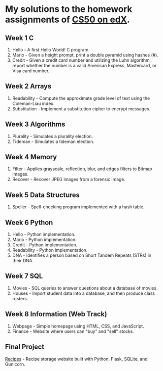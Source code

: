 # My solutions to the homework assignments of [CS50 on edX](https://www.edx.org/course/cs50s-introduction-to-computer-science).

## Week 1 C
1. Hello - A first Hello World! C program.
2. Mario - Given a height prompt, print a double pyramid using hashes (#).
3. Credit - Given a credit card number and utilizing the Luhn algorithm, report whether the number is a valid American Express, Mastercard, or Visa card number. 

## Week 2 Arrays
1. Readability - Compute the approximate grade level of text using the Coleman-Liau index.
2. Substitution - Implement a substitution cipher to encrypt messages.


## Week 3 Algorithms
1. Plurality - Simulates a plurality election.
2. Tideman - Simulates a tideman election.

## Week 4 Memory
1. Filter - Applies grayscale, reflection, blur, and edges filters to Bitmap images.
2. Recover - Recover JPEG images from a forensic image.

## Week 5 Data Structures
1. Speller - Spell-checking program implemented with a hash table.

## Week 6 Python
1. Hello - Python implementation.
2. Mario - Python implementation.
3. Credit - Python implementation.
4. Readability - Python implementation.
5. DNA - Identifies a person based on Short Tandem Repeats (STRs) in their DNA.

## Week 7 SQL
1. Movies - SQL queries to answer questions about a database of movies.
2. Houses - Import student data into a database, and then produce class rosters.

## Week 8 Information (Web Track)
1. Webpage - Simple homepage using HTML, CSS, and JavaScript.
2. Finance - Website where users can "buy" and "sell" stocks.

## Final Project
[Recipes](https://github.com/petebuffon/recipes) - Recipe storage website built with Python, Flask, SQLite, and Gunicorn.
